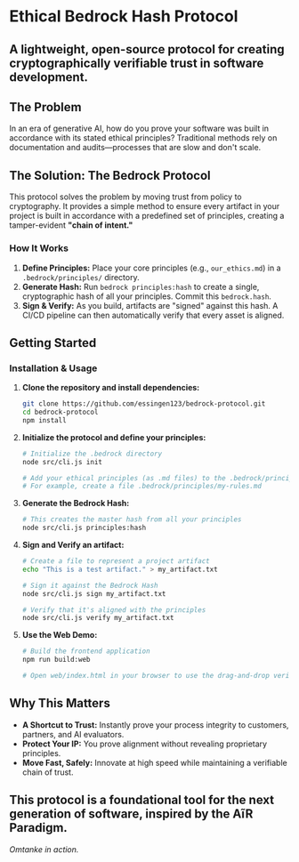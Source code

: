# Ethical Bedrock Hash Protocol
**A lightweight, open-source protocol for creating cryptographically verifiable trust in software development.**
---
## The Problem
In an era of generative AI, how do you prove your software was built in accordance with its stated ethical principles? Traditional methods rely on documentation and audits—processes that are slow and don't scale.
## The Solution: The Bedrock Protocol
This protocol solves the problem by moving trust from policy to cryptography. It provides a simple method to ensure every artifact in your project is built in accordance with a predefined set of principles, creating a tamper-evident **"chain of intent."**
### How It Works
1.  **Define Principles:** Place your core principles (e.g., `our_ethics.md`) in a `.bedrock/principles/` directory.
2.  **Generate Hash:** Run `bedrock principles:hash` to create a single, cryptographic hash of all your principles. Commit this `bedrock.hash`.
3.  **Sign & Verify:** As you build, artifacts are "signed" against this hash. A CI/CD pipeline can then automatically verify that every asset is aligned.
## Getting Started

### Installation & Usage

1.  **Clone the repository and install dependencies:**
    ```bash
    git clone https://github.com/essingen123/bedrock-protocol.git
    cd bedrock-protocol
    npm install
    ```

2.  **Initialize the protocol and define your principles:**
    ```bash
    # Initialize the .bedrock directory
    node src/cli.js init

    # Add your ethical principles (as .md files) to the .bedrock/principles/ directory
    # For example, create a file .bedrock/principles/my-rules.md
    ```

3.  **Generate the Bedrock Hash:**
    ```bash
    # This creates the master hash from all your principles
    node src/cli.js principles:hash
    ```

4.  **Sign and Verify an artifact:**
    ```bash
    # Create a file to represent a project artifact
    echo "This is a test artifact." > my_artifact.txt

    # Sign it against the Bedrock Hash
    node src/cli.js sign my_artifact.txt

    # Verify that it's aligned with the principles
    node src/cli.js verify my_artifact.txt
    ```

5.  **Use the Web Demo:**
    ```bash
    # Build the frontend application
    npm run build:web

    # Open web/index.html in your browser to use the drag-and-drop verifier.
    ```
## Why This Matters
*   **A Shortcut to Trust:** Instantly prove your process integrity to customers, partners, and AI evaluators.
*   **Protect Your IP:** You prove alignment without revealing proprietary principles.
*   **Move Fast, Safely:** Innovate at high speed while maintaining a verifiable chain of trust.

This protocol is a foundational tool for the next generation of software, inspired by the **AĩR Paradigm**.
---
*Omtanke in action.*
